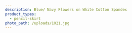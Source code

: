 ```yaml
---
description: Blue/ Navy Flowers on White Cotton Spandex
product_types:
  - pencil-skirt
photo_path: /uploads/1021.jpg
---
```

